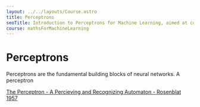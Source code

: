 ```yaml
---
layout: ../../layouts/Course.astro
title: Perceptrons
seoTitle: Introduction to Perceptrons for Machine Learning, aimed at coders
course: mathsForMachineLearning
---
```


# Perceptrons

Perceptrons are the fundamental building blocks of neural networks. A perceptron

[The Perceptron - A Percieving and Recognizing Automaton - Rosenblat 1957](https://blogs.umass.edu/brain-wars/files/2016/03/rosenblatt-1957.pdf)
